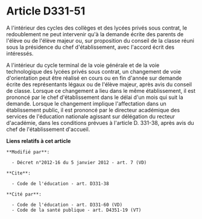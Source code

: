 # Article D331-51

A l'intérieur des cycles des collèges et des lycées privés sous contrat, le redoublement ne peut intervenir qu'à la demande
écrite des parents de l'élève ou de l'élève majeur ou, sur proposition du conseil de la classe réuni sous la présidence du
chef d'établissement, avec l'accord écrit des intéressés. 

A l'intérieur du cycle terminal de la voie générale et de la voie technologique des lycées privés sous contrat, un changement
de voie d'orientation peut être réalisé en cours ou en fin d'année sur demande écrite des représentants légaux ou de l'élève
majeur, après avis du conseil de classe. Lorsque ce changement a lieu dans le même établissement, il est prononcé par le chef
d'établissement dans le délai d'un mois qui suit la demande. Lorsque le changement implique l'affectation dans un
établissement public, il est prononcé par               le directeur académique des services de l'éducation nationale
agissant sur délégation du recteur d'académie, dans les conditions prévues à l'article D. 331-38, après avis du chef de
l'établissement d'accueil.

**Liens relatifs à cet article**

	**Modifié par**:

	  - Décret n°2012-16 du 5 janvier 2012 - art. 7 (VD)

	**Cite**:

	  - Code de l'éducation - art. D331-38

	**Cité par**:

	  - Code de l'éducation - art. D331-60 (VD)
	  - Code de la santé publique - art. D4351-19 (VT)
